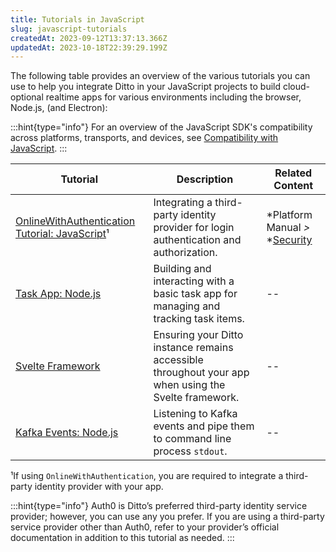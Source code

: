 ```yaml
---
title: Tutorials in JavaScript
slug: javascript-tutorials
createdAt: 2023-09-12T13:37:13.366Z
updatedAt: 2023-10-18T22:39:29.199Z
---
```


The following table provides an overview of the various tutorials you can use to help you integrate Ditto in your JavaScript projects to build cloud-optional realtime apps for various environments including the browser, Node.js, (and Electron):

:::hint{type="info"}
For an overview of the JavaScript SDK's compatibility across platforms, transports, and devices, see [Compatibility with JavaScript](docId\:XhpFTXMxEeUnw19jFVpnl).
:::

| **Tutorial**                                                                   | **Description**                                                                                      | **Related Content**                                            |
| ------------------------------------------------------------------------------ | ---------------------------------------------------------------------------------------------------- | -------------------------------------------------------------- |
| [OnlineWithAuthentication Tutorial: JavaScript](docId\:GHovn4xvLPXny6fewqKTx)¹ | Integrating a third-party identity provider for login authentication and authorization.              | *Platform Manual *>* *[Security](docId\:FMvLsHF2jFSAst53atXe4) |
| [Task App: Node.js](docId\:SJUbWaLBRyACA0Vnd7huG)                              | Building and interacting with a basic task app for managing and tracking task items.                 | --                                                             |
| [Svelte Framework](docId\:eyFWsnKZMKTaHldKHAMmT)                               | Ensuring your Ditto instance remains accessible throughout your app when using the Svelte framework. | --                                                             |
| [Kafka Events: Node.js](docId\:AhqA1qmeU1SWf3edJP8AY)                          | Listening to Kafka events and pipe them to command line process `stdout`.                            | --                                                             |

¹If using `OnlineWithAuthentication`, you are required to integrate a third-party identity provider with your app.&#x20;

:::hint{type="info"}
Auth0 is Ditto’s preferred third-party identity service provider; however, you can use any you prefer. If you are using a third-party service provider other than Auth0, refer to your provider’s official documentation in addition to this tutorial as needed.&#x20;
:::

